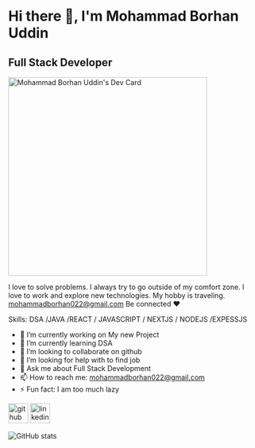 
# Hi there 👋, I'm Mohammad Borhan Uddin
## Full Stack Developer


<a href="https://app.daily.dev/borhan_sahed"><img src="https://api.daily.dev/devcards/3aae866f7fe94659beee2a64ebc7c7d9.png?r=j65" width="400" alt="Mohammad Borhan Uddin's Dev Card"/></a>

 I love to solve problems. I always try to go outside of my comfort zone.  I love to work and explore new technologies.
 My hobby is traveling.
 mohammadborhan022@gmail.com
Be connected ❤️

Skills: DSA /JAVA /REACT / JAVASCRIPT / NEXTJS / NODEJS /EXPESSJS

- 🔭 I’m currently working on My new Project 
- 🌱 I’m currently learning DSA 
- 👯 I’m looking to collaborate on github 
- 🤔 I’m looking for help with to find job 
- 💬 Ask me about Full Stack Development 
- 📫 How to reach me: mohammadborhan022@gmail.com 
- ⚡ Fun fact: I am too much lazy 


[<img src='https://cdn.jsdelivr.net/npm/simple-icons@3.0.1/icons/github.svg' alt='github' height='40'>](https://github.com/borhansahed)  [<img src='https://cdn.jsdelivr.net/npm/simple-icons@3.0.1/icons/linkedin.svg' alt='linkedin' height='40'>](https://www.linkedin.com/in/borhansahed/)  

![GitHub stats](https://github-readme-stats.vercel.app/api?username=borhansahed&show_icons=true)  

